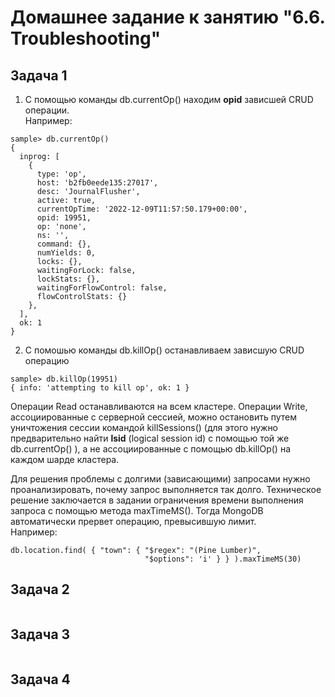 # Домашнее задание к занятию "6.6. Troubleshooting"
## Задача 1

1. С помощью команды db.currentOp() находим **opid** зависшей CRUD операции. </br> 
Например:
```console
sample> db.currentOp()
{
  inprog: [
    {
      type: 'op',
      host: 'b2fb0eede135:27017',
      desc: 'JournalFlusher',
      active: true,
      currentOpTime: '2022-12-09T11:57:50.179+00:00',
      opid: 19951,
      op: 'none',
      ns: '',
      command: {},
      numYields: 0,
      locks: {},
      waitingForLock: false,
      lockStats: {},
      waitingForFlowControl: false,
      flowControlStats: {}
    },
  ],
  ok: 1
}
```

2. С помошью команды db.killOp() останавливаем зависшую CRUD операцию
```console
sample> db.killOp(19951)
{ info: 'attempting to kill op', ok: 1 }
```

Операции Read останавливаются на всем кластере. 
Операции Write, ассоциированные с серверной сессией, можно остановить путем уничтожения
сессии командой killSessions(<lsid>) (для этого нужно предварительно найти **lsid** (logical session
id) с помощью той же db.currentOp() ), а не ассоциированные с помощью db.killOp(<opid>) 
на каждом шарде кластера.

Для решения проблемы с долгими (зависающими) запросами нужно
проанализировать, почему запрос выполняется так долго.
Техническое решение заключается в задании ограничения времени выполнения запроса 
с помощью метода maxTimeMS(). Тогда MongoDB автоматически прервет операцию, 
превысившую лимит. </br> 
Например:
```console
db.location.find( { "town": { "$regex": "(Pine Lumber)",
                              "$options": 'i' } } ).maxTimeMS(30)
```

## Задача 2
```console
```

## Задача 3
```console

```
## Задача 4
```console

```
